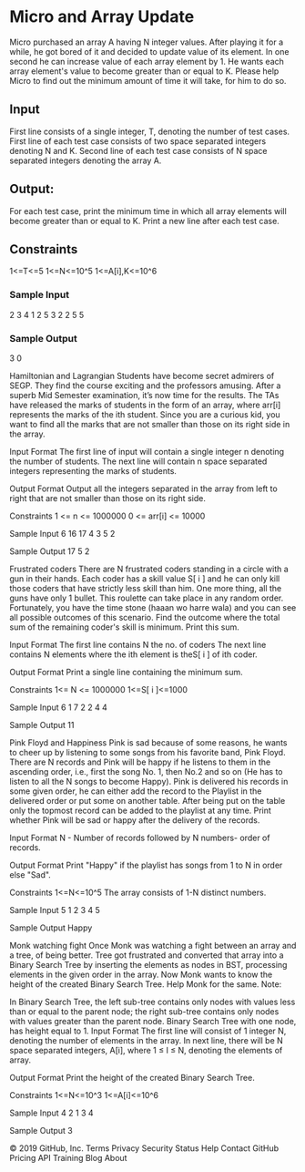 # Micro and Array Update

 Micro purchased an array A having N integer values. After playing it for a while, he got bored of it and decided to update value of its element. In one second he can increase value of each array element by 1. He wants each array element's value to become greater than or equal to K. Please help Micro to find out the minimum amount of time it will take, for him to do so.

<h2>Input</h2>
First line consists of a single integer, T, denoting the number of test cases. First line of each test case consists of two space separated integers denoting N and K. Second line of each test case consists of N space separated integers denoting the array A.

<h2>Output:</h2>
For each test case, print the minimum time in which all array elements will become greater than or equal to K. Print a new line after each test case.

<h2>Constraints</h2>
1<=T<=5 1<=N<=10^5 1<=A[i],K<=10^6

<h3>Sample Input</h3>
 2 
 3 4
 1 2 5 
 3 2
 2 5 5

<h3>Sample Output</h3>
3
0

Hamiltonian and Lagrangian
Students have become secret admirers of SEGP. They find the course exciting and the professors amusing. After a superb Mid Semester examination, it’s now time for the results. The TAs have released the marks of students in the form of an array, where arr[i] represents the marks of the ith student. Since you are a curious kid, you want to find all the marks that are not smaller than those on its right side in the array.

Input Format
The first line of input will contain a single integer n denoting the number of students. The next line will contain n space separated integers representing the marks of students.

Output Format
Output all the integers separated in the array from left to right that are not smaller than those on its right side.

Constraints
1 <= n <= 1000000 0 <= arr[i] <= 10000

Sample Input
6 16 17 4 3 5 2

Sample Output
17 5 2

Frustrated coders
There are N frustrated coders standing in a circle with a gun in their hands. Each coder has a skill value S[ i ] and he can only kill those coders that have strictly less skill than him. One more thing, all the guns have only 1 bullet. This roulette can take place in any random order. Fortunately, you have the time stone (haaan wo harre wala) and you can see all possible outcomes of this scenario. Find the outcome where the total sum of the remaining coder's skill is minimum. Print this sum.

Input Format
The first line contains N the no. of coders The next line contains N elements where the ith element is theS[ i ] of ith coder.

Output Format
Print a single line containing the minimum sum.

Constraints
1<= N <= 1000000 1<=S[ i ]<=1000

Sample Input
6 1 7 2 2 4 4

Sample Output
11

Pink Floyd and Happiness
Pink is sad because of some reasons, he wants to cheer up by listening to some songs from his favorite band, Pink Floyd. There are N records and Pink will be happy if he listens to them in the ascending order, i.e., first the song No. 1, then No.2 and so on (He has to listen to all the N songs to become Happy). Pink is delivered his records in some given order, he can either add the record to the Playlist in the delivered order or put some on another table. After being put on the table only the topmost record can be added to the playlist at any time. Print whether Pink will be sad or happy after the delivery of the records.

Input Format
N - Number of records followed by N numbers- order of records.

Output Format
Print "Happy" if the playlist has songs from 1 to N in order else "Sad".

Constraints
1<=N<=10^5 The array consists of 1-N distinct numbers.

Sample Input
5 1 2 3 4 5

Sample Output
Happy

Monk watching fight
Once Monk was watching a fight between an array and a tree, of being better. Tree got frustrated and converted that array into a Binary Search Tree by inserting the elements as nodes in BST, processing elements in the given order in the array. Now Monk wants to know the height of the created Binary Search Tree. Help Monk for the same. Note:

In Binary Search Tree, the left sub-tree contains only nodes with values less than or equal to the parent node; the right sub-tree contains only nodes with values greater than the parent node.
Binary Search Tree with one node, has height equal to 1.
Input Format
The first line will consist of 1 integer N, denoting the number of elements in the array. In next line, there will be N space separated integers, A[i], where 1 ≤ I ≤ N, denoting the elements of array.

Output Format
Print the height of the created Binary Search Tree.

Constraints
1<=N<=10^3 1<=A[i]<=10^6

Sample Input
4 2 1 3 4

Sample Output
3

© 2019 GitHub, Inc.
Terms
Privacy
Security
Status
Help
Contact GitHub
Pricing
API
Training
Blog
About
